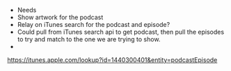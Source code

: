 

- Needs
 - Show artwork for the podcast
 - Relay on iTunes search for the podcast and episode?
 - Could pull from iTunes search api to get podcast, then pull the episodes to try and match to the one we are trying to show.
 - 

 https://itunes.apple.com/lookup?id=1440300401&entity=podcastEpisode